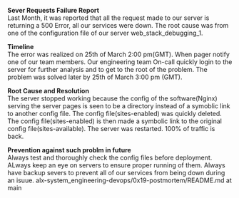 **Sever Requests Failure Report** </br> <span size=4em>
Last Month, it was reported that all the request made to our server is returning a 500 Error, all our services were down. The root cause was from one of the configuration file of our server web_stack_debugging_1.

**Timeline** </br>
The error was realized on 25th of March 2:00 pm(GMT). When pager notify one of our team members. Our engineering team On-call quickly login to the server for further analysis and to get to the root of the problem. The problem was solved later by 25th of March 3:00 pm (GMT).

**Root Cause and Resolution** </br>
The server stopped working because the config of the software(Nginx) serving the server pages is seen to be a directory instead of a symoblic link to another config file. The config file(sites-enabled) was quickly deleted. The config file(sites-enabled) is then made a symbolic link to the original config file(sites-available). The server was restarted. 100% of traffic is back.

**Prevention against such problm in future** </br>
Always test and thoroughly check the config files before deployment.
ALways keep an eye on servers to ensure proper running of them.
Always have backup severs to prevent all of our services from being down during an isuue.
alx-system_engineering-devops/0x19-postmortem/README.md at main